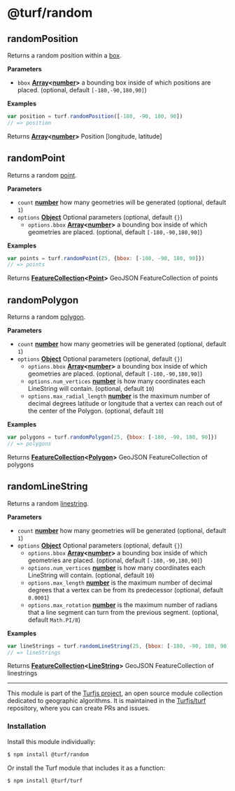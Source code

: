 # @turf/random

<!-- Generated by documentation.js. Update this documentation by updating the source code. -->

## randomPosition

Returns a random position within a [box][1].

**Parameters**

-   `bbox` **[Array][2]&lt;[number][3]>** a bounding box inside of which positions are placed. (optional, default `[-180,-90,180,90]`)

**Examples**

```javascript
var position = turf.randomPosition([-180, -90, 180, 90])
// => position
```

Returns **[Array][2]&lt;[number][3]>** Position [longitude, latitude]

## randomPoint

Returns a random [point][4].

**Parameters**

-   `count` **[number][3]** how many geometries will be generated (optional, default `1`)
-   `options` **[Object][5]** Optional parameters (optional, default `{}`)
    -   `options.bbox` **[Array][2]&lt;[number][3]>** a bounding box inside of which geometries are placed. (optional, default `[-180,-90,180,90]`)

**Examples**

```javascript
var points = turf.randomPoint(25, {bbox: [-180, -90, 180, 90]})
// => points
```

Returns **[FeatureCollection][6]&lt;[Point][7]>** GeoJSON FeatureCollection of points

## randomPolygon

Returns a random [polygon][8].

**Parameters**

-   `count` **[number][3]** how many geometries will be generated (optional, default `1`)
-   `options` **[Object][5]** Optional parameters (optional, default `{}`)
    -   `options.bbox` **[Array][2]&lt;[number][3]>** a bounding box inside of which geometries are placed. (optional, default `[-180,-90,180,90]`)
    -   `options.num_vertices` **[number][3]** is how many coordinates each LineString will contain. (optional, default `10`)
    -   `options.max_radial_length` **[number][3]** is the maximum number of decimal degrees latitude or longitude that a vertex can reach out of the center of the Polygon. (optional, default `10`)

**Examples**

```javascript
var polygons = turf.randomPolygon(25, {bbox: [-180, -90, 180, 90]})
// => polygons
```

Returns **[FeatureCollection][6]&lt;[Polygon][9]>** GeoJSON FeatureCollection of polygons

## randomLineString

Returns a random [linestring][10].

**Parameters**

-   `count` **[number][3]** how many geometries will be generated (optional, default `1`)
-   `options` **[Object][5]** Optional parameters (optional, default `{}`)
    -   `options.bbox` **[Array][2]&lt;[number][3]>** a bounding box inside of which geometries are placed. (optional, default `[-180,-90,180,90]`)
    -   `options.num_vertices` **[number][3]** is how many coordinates each LineString will contain. (optional, default `10`)
    -   `options.max_length` **[number][3]** is the maximum number of decimal degrees that a vertex can be from its predecessor (optional, default `0.0001`)
    -   `options.max_rotation` **[number][3]** is the maximum number of radians that a line segment can turn from the previous segment. (optional, default `Math.PI/8`)

**Examples**

```javascript
var lineStrings = turf.randomLineString(25, {bbox: [-180, -90, 180, 90]})
// => lineStrings
```

Returns **[FeatureCollection][6]&lt;[LineString][11]>** GeoJSON FeatureCollection of linestrings

[1]: bounding

[2]: https://developer.mozilla.org/docs/Web/JavaScript/Reference/Global_Objects/Array

[3]: https://developer.mozilla.org/docs/Web/JavaScript/Reference/Global_Objects/Number

[4]: point

[5]: https://developer.mozilla.org/docs/Web/JavaScript/Reference/Global_Objects/Object

[6]: https://tools.ietf.org/html/rfc7946#section-3.3

[7]: https://tools.ietf.org/html/rfc7946#section-3.1.2

[8]: polygon

[9]: https://tools.ietf.org/html/rfc7946#section-3.1.6

[10]: linestring

[11]: https://tools.ietf.org/html/rfc7946#section-3.1.4

<!-- This file is automatically generated. Please don't edit it directly:
if you find an error, edit the source file (likely index.js), and re-run
./scripts/generate-readmes in the turf project. -->

---

This module is part of the [Turfjs project](http://turfjs.org/), an open source
module collection dedicated to geographic algorithms. It is maintained in the
[Turfjs/turf](https://github.com/Turfjs/turf) repository, where you can create
PRs and issues.

### Installation

Install this module individually:

```sh
$ npm install @turf/random
```

Or install the Turf module that includes it as a function:

```sh
$ npm install @turf/turf
```
